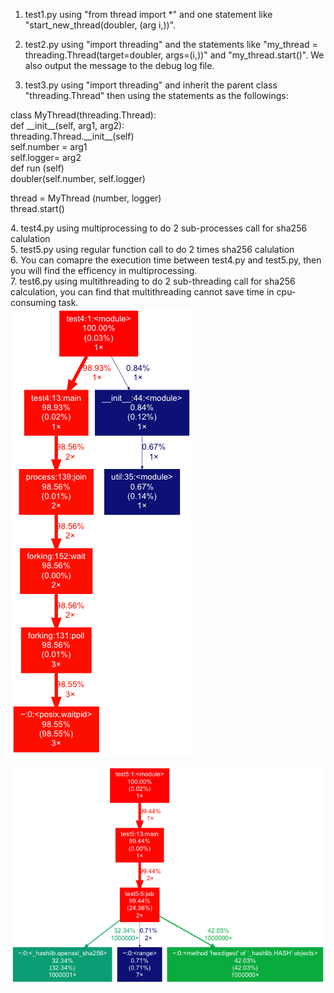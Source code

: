 1. test1.py using "from thread import *" and one statement like "start_new_thread(doubler, (arg i,))".

2. test2.py using "import threading" and the statements like "my_thread = threading.Thread(target=doubler, args=(i,))" and "my_thread.start()". We also output the message to the debug log file.

3. test3.py using "import threading" and inherit the parent class "threading.Thread" then using the statements as the followings:
<html><body><p>
class MyThread(threading.Thread):<br/>
     def __init__(self, arg1, arg2):<br/>
            threading.Thread.__init__(self)<br/>
            self.number = arg1<br/>
            self.logger= arg2<br/>
      def run (self)<br/>
      doubler(self.number, self.logger)<br/>
 
thread = MyThread (number, logger)<br/>
thread.start() <br/></p>
4. test4.py using multiprocessing to do 2 sub-processes call for sha256 calulation<br/>
5. test5.py using regular function call to do 2 times sha256 calulation<br/>
6. You can comapre the execution time between test4.py and test5.py, then you will find the efficency in multiprocessing.<br/>
7. test6.py using multithreading to do 2 sub-threading call for sha256 calculation, you can find that multithreading cannot save time in cpu-consuming task.<br/>
<img src="https://github.com/rslu2000/py_multithreading/blob/master/profile2.png">

<img src="https://github.com/rslu2000/py_multithreading/blob/master/profile.png"><br/>

</body></html>